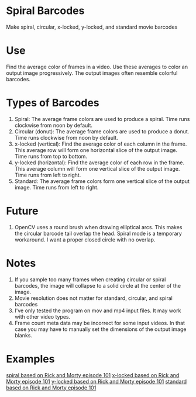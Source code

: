 # Spiral Barcodes
Make spiral, circular, x-locked, y-locked, and standard movie barcodes

# Use
Find the average color of frames in a video. Use these averages to color an output image progressively. The output images often resemble colorful barcodes.

# Types of Barcodes
1. Spiral: The average frame colors are used to produce a spiral. Time runs clockwise from noon by default.
2. Circular (donut): The average frame colors are used to produce a donut. Time runs clockwise from noon by default.
3. x-locked (vertical): Find the average color of each column in the frame. This average row will form one horizontal slice of the output image. Time runs from top to bottom.
4. y-locked (horizontal): Find the average color of each row in the frame. This average column will form one vertical slice of the output image. Time runs from left to right.
5. Standard: The average frame colors form one vertical slice of the output image. Time runs from left to right.

# Future
1. OpenCV uses a round brush when drawing elliptical arcs. This makes the circular barcode tail overlap the head. Spiral mode is a temporary workaround. I want a proper closed circle with no overlap.

# Notes
1. If you sample too many frames when creating circular or spiral barcodes, the image will collapse to a solid circle at the center of the image.
2. Movie resolution does not matter for standard, circular, and spiral barcodes
3. I've only tested the program on mov and mp4 input files. It may work with other video types.
4. Frame count meta data may be incorrect for some input videos. In that case you may have to manually set the dimensions of the output image blanks.

# Examples
[spiral based on Rick and Morty episode 101](https://i.imgur.com/QoitVc9.png)
[x-locked based on Rick and Morty episode 101](https://i.imgur.com/c1CXf3J.png)
[y-locked based on Rick and Morty episode 101](https://i.imgur.com/ZX2iC3p.png)
[standard based on Rick and Morty episode 101](https://i.imgur.com/yMcUwkr.png)
